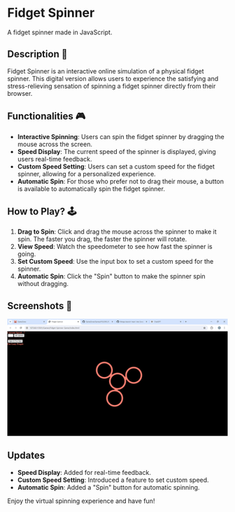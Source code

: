 # Fidget Spinner

A fidget spinner made in JavaScript.

## Description 📃

 Fidget Spinner is an interactive online simulation of a physical fidget spinner. This digital version allows users to experience the satisfying and stress-relieving sensation of spinning a fidget spinner directly from their browser.

## Functionalities 🎮

- **Interactive Spinning**: Users can spin the fidget spinner by dragging the mouse across the screen.
- **Speed Display**: The current speed of the spinner is displayed, giving users real-time feedback.
- **Custom Speed Setting**: Users can set a custom speed for the fidget spinner, allowing for a personalized experience.
- **Automatic Spin**: For those who prefer not to drag their mouse, a button is available to automatically spin the fidget spinner.

## How to Play? 🕹️

1. **Drag to Spin**: Click and drag the mouse across the spinner to make it spin. The faster you drag, the faster the spinner will rotate.
2. **View Speed**: Watch the speedometer to see how fast the spinner is going.
3. **Set Custom Speed**: Use the input box to set a custom speed for the spinner.
4. **Automatic Spin**: Click the "Spin" button to make the spinner spin without dragging.

## Screenshots 📸

![Fidget Spinner](assets/images/Fidget.png)



## Updates

- **Speed Display**: Added for real-time feedback.
- **Custom Speed Setting**: Introduced a feature to set custom speed.
- **Automatic Spin**: Added a "Spin" button for automatic spinning.



Enjoy the virtual spinning experience and have fun!
